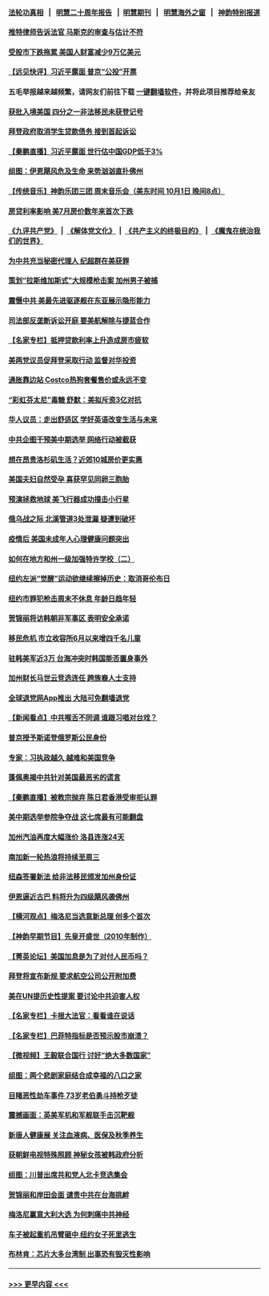 #### [法轮功真相](https://github.com/gfw-breaker/truth/blob/master/README.md?t=0) &nbsp;&nbsp;|&nbsp;&nbsp; [明慧二十周年报告](https://github.com/gfw-breaker/mh-reports/blob/master/README.md?t=0) &nbsp;&nbsp;|&nbsp;&nbsp;[明慧期刊](https://github.com/gfw-breaker/mh-qikan) &nbsp;&nbsp;|&nbsp;&nbsp; [明慧海外之窗](https://github.com/gfw-breaker/mh-news/blob/master/README.md?t=0) &nbsp;&nbsp;|&nbsp;&nbsp; [神韵特别报道](https://github.com/gfw-breaker/mh-news/blob/master/shenyun.md?t=0)
#### [推特律师告诉法官 马斯克的审查与估计不符](../pages/nsc412/n13833998.md?t=09281101) 
#### [受股市下跌拖累 美国人财富减少9万亿美元](../pages/nsc412/n13834006.md?t=09281101) 
#### [【远见快评】习近平露面 普京“公投”开票](../pages/nsc412/n13834003.md?t=09281101) 
#### 五毛举报越来越频繁，请网友们前往下载 [一键翻墙软件](https://github.com/gfw-breaker/ssr-accounts)，并将此项目推荐给亲友
#### [获批入境美国 四分之一非法移民未获登记号](../pages/nsc412/n13833957.md?t=09281101) 
#### [拜登政府取消学生贷款债务 接到首起诉讼](../pages/nsc412/n13833940.md?t=09281101) 
#### [【秦鹏直播】习近平露面 世行估中国GDP低于3%](../pages/nsc412/n13834000.md?t=09281101) 
#### [组图：伊恩飓风危及生命 来势汹汹直扑佛州](../pages/nsc412/n13833963.md?t=09281101) 
#### [【传统音乐】神韵乐团三团 周末音乐会（美东时间 10月1日 晚间8点）](../pages/nsc412/n13833820.md?t=09281101) 
#### [房贷利率影响 美7月房价数年来首次下跌](../pages/nsc412/n13833973.md?t=09281101) 
#### [《九评共产党》](https://github.com/begood0513/9ping.md/blob/master/README.md) &nbsp;|&nbsp; [《解体党文化》](../../../../jtdwh.md/blob/master/README.md)  &nbsp;|&nbsp; [《共产主义的终极目的》](../../../../gczydzjmd.md/blob/master/README.md) &nbsp;|&nbsp; [《魔鬼在统治我们的世界》](../../../../mgztzwmdsj.md/blob/master/README.md) 
#### [为中共充当秘密代理人 纪超群在美获罪](../pages/nsc412/n13833931.md?t=09281101) 
#### [策划“拉斯维加斯式”大规模枪击案 加州男子被捕](../pages/nsc412/n13833964.md?t=09281101) 
#### [震慑中共 美最先进驱逐舰在东亚展示隐形能力](../pages/nsc412/n13833918.md?t=09281101) 
#### [司法部反垄断诉讼开庭 要美航解除与捷蓝合作](../pages/nsc412/n13833865.md?t=09281101) 
#### [【名家专栏】抵押贷款利率上升造成房市疲软](../pages/nsc412/n13833781.md?t=09281101) 
#### [美两党议员促拜登采取行动 监督对华投资](../pages/nsc412/n13833908.md?t=09281101) 
#### [通胀靠边站 Costco热狗套餐售价或永远不变](../pages/nsc412/n13833436.md?t=09281101) 
#### [“彩虹芬太尼”毒糖 舒默：美拟斥资3亿对抗](../pages/nsc412/n13833453.md?t=09281101) 
#### [华人议员：走出舒适区 学好英语改变生活与未来](../pages/nsc412/n13833493.md?t=09281101) 
#### [中共企图干预美中期选举 网络行动被截获](../pages/nsc412/n13833877.md?t=09281101) 
#### [想在昂贵洛杉矶生活？近郊10城房价更实惠](../pages/nsc412/n13833480.md?t=09281101) 
#### [美国夫妇自然受孕 喜获罕见同卵三胞胎](../pages/nsc412/n13833600.md?t=09281101) 
#### [预演拯救地球 美飞行器成功撞击小行星](../pages/nsc412/n13833749.md?t=09281101) 
#### [俄乌战之际 北溪管道3处泄漏 疑遭到破坏](../pages/nsc412/n13833745.md?t=09281101) 
#### [疫情后 美国未成年人心理健康问题突出](../pages/nsc412/n13833587.md?t=09281101) 
#### [如何在地方和州一级加强特许学校（二）](../pages/nsc412/n13833549.md?t=09281101) 
#### [纽约左派“觉醒”运动欲继续擦掉历史：取消哥伦布日](../pages/nsc412/n13833448.md?t=09281101) 
#### [纽约市罪犯枪击周末不休息 年龄日趋年轻](../pages/nsc412/n13833446.md?t=09281101) 
#### [贺锦丽将访韩朝非军事区 表明安全承诺](../pages/nsc412/n13833473.md?t=09281101) 
#### [移民危机 市立收容所6月以来增四千名儿童](../pages/nsc412/n13833467.md?t=09281101) 
#### [驻韩美军近3万 台海冲突时韩国能否置身事外](../pages/nsc412/n13833401.md?t=09281101) 
#### [加州财长马世云竞选连任 跨族裔人士支持](../pages/nsc412/n13833483.md?t=09281101) 
#### [全球退党网App推出 大陆可免翻墙退党](../pages/nsc412/n13833443.md?t=09281101) 
#### [【新闻看点】中共喉舌不同调 谁跟习唱对台戏？](../pages/nsc412/n13833235.md?t=09281101) 
#### [普京授予斯诺登俄罗斯公民身份](../pages/nsc412/n13833380.md?t=09281101) 
#### [专家：习执政越久 越难和美国竞争](../pages/nsc412/n13833282.md?t=09281101) 
#### [蓬佩奥揭中共针对美国最恶劣的谎言](../pages/nsc412/n13833370.md?t=09281101) 
#### [【秦鹏直播】被教宗抛弃 陈日君香港受审拒认罪](../pages/nsc412/n13833266.md?t=09281101) 
#### [美中期选举参院争夺战 这七席最有可能翻盘](../pages/nsc412/n13833135.md?t=09281101) 
#### [加州汽油再度大幅涨价 洛县连涨24天](../pages/nsc412/n13833322.md?t=09281101) 
#### [南加新一轮热浪将持续至周三](../pages/nsc412/n13833311.md?t=09281101) 
#### [纽森签署新法 给非法移民颁发加州身份证](../pages/nsc412/n13833293.md?t=09281101) 
#### [伊恩逼近古巴 料将升为四级飓风袭佛州](../pages/nsc412/n13833279.md?t=09281101) 
#### [【横河观点】梅洛尼当选意新总理 创多个首次](../pages/nsc412/n13833252.md?t=09281101) 
#### [【神韵早期节目】先皇开盛世（2010年制作）](../pages/nsc412/n13833173.md?t=09281101) 
#### [【菁英论坛】美国加息是为了对付人民币吗？](../pages/nsc412/n13833237.md?t=09281101) 
#### [拜登将宣布新规 要求航空公司公开附加费](../pages/nsc412/n13833215.md?t=09281101) 
#### [美在UN提历史性提案 要讨论中共迫害人权](../pages/nsc412/n13833221.md?t=09281101) 
#### [【名家专栏】卡根大法官：看看谁在说话](../pages/nsc412/n13832996.md?t=09281101) 
#### [【名家专栏】巴菲特指标是否预示股市崩溃？](../pages/nsc412/n13833006.md?t=09281101) 
#### [【微视频】王毅联合国行 讨好“绝大多数国家”](../pages/nsc412/n13833075.md?t=09281101) 
#### [组图：两个悲剧家庭结合成幸福的八口之家](../pages/nsc412/n13833017.md?t=09281101) 
#### [目睹恶性劫车事件 73岁老伯勇斗持枪歹徒](../pages/nsc412/n13832874.md?t=09281101) 
#### [震撼画面：英美军机和军舰联手击沉靶舰](../pages/nsc412/n13833109.md?t=09281101) 
#### [新唐人健康展 关注血液病、医保及秋季养生](../pages/nsc412/n13832759.md?t=09281101) 
#### [获朝鲜电视特殊照顾 神秘女孩被韩政府分析](../pages/nsc412/n13833076.md?t=09281101) 
#### [组图：川普出席共和党人北卡竞选集会](../pages/nsc412/n13832912.md?t=09281101) 
#### [贺锦丽和岸田会面 谴责中共在台海挑衅](../pages/nsc412/n13833009.md?t=09281101) 
#### [梅洛尼赢意大利大选 为何刺痛中共神经](../pages/nsc412/n13833003.md?t=09281101) 
#### [车子被起重机吊臂砸中 纽约女子死里逃生](../pages/nsc412/n13832873.md?t=09281101) 
#### [布林肯：芯片大多台湾制 出事恐有毁灭性影响](../pages/nsc412/n13832891.md?t=09281101) 

----
#### [ >>> 更早内容 <<< ](../indexes/nsc412-earlier.md)
